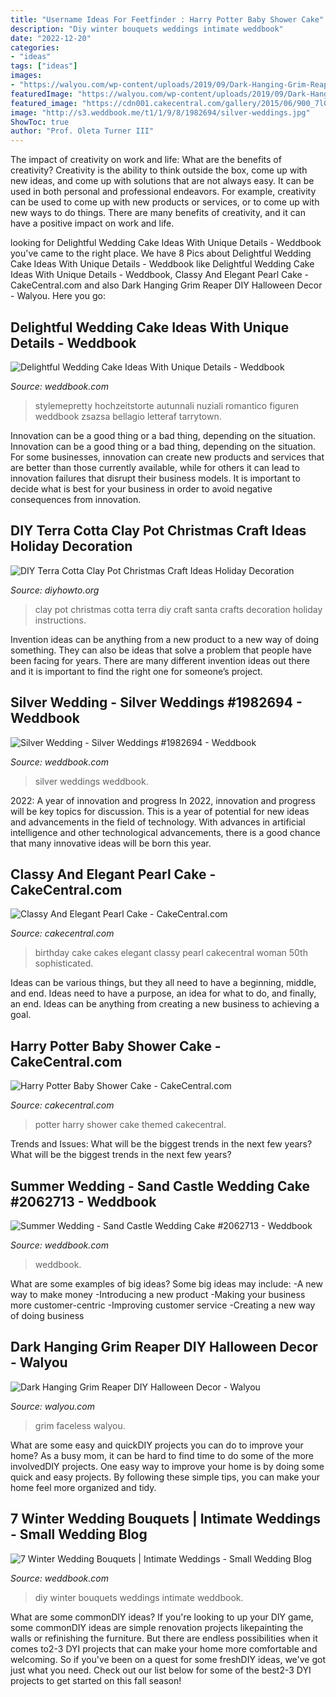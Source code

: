 ```yaml
---
title: "Username Ideas For Feetfinder : Harry Potter Baby Shower Cake"
description: "Diy winter bouquets weddings intimate weddbook"
date: "2022-12-20"
categories:
- "ideas"
tags: ["ideas"]
images:
- "https://walyou.com/wp-content/uploads/2019/09/Dark-Hanging-Grim-Reaper-DIY-Halloween-Decor.jpg"
featuredImage: "https://walyou.com/wp-content/uploads/2019/09/Dark-Hanging-Grim-Reaper-DIY-Halloween-Decor.jpg"
featured_image: "https://cdn001.cakecentral.com/gallery/2015/06/900_7lGzGu3TTK-classy-and-elegant-pearl-cake.jpg"
image: "http://s3.weddbook.me/t1/1/9/8/1982694/silver-weddings.jpg"
ShowToc: true
author: "Prof. Oleta Turner III"
---
```



The impact of creativity on work and life: What are the benefits of creativity?
Creativity is the ability to think outside the box, come up with new ideas, and come up with solutions that are not always easy. It can be used in both personal and professional endeavors. For example, creativity can be used to come up with new products or services, or to come up with new ways to do things. There are many benefits of creativity, and it can have a positive impact on work and life.

	

		
looking for Delightful Wedding Cake Ideas With Unique Details - Weddbook you've came to the right place. We have 8 Pics about Delightful Wedding Cake Ideas With Unique Details - Weddbook like Delightful Wedding Cake Ideas With Unique Details - Weddbook, Classy And Elegant Pearl Cake - CakeCentral.com and also Dark Hanging Grim Reaper DIY Halloween Decor - Walyou. Here you go:
		
    
## Delightful Wedding Cake Ideas With Unique Details - Weddbook

<img loading=lazy src="http://s3.weddbook.com/t1/1/9/7/1976572/delightful-wedding-cake-ideas-with-unique-details.jpg" onerror="this.onerror=null;this.src='https://tse1.mm.bing.net/th?id=OIP.nRalYs2snXPIxY4y_MiPKgHaLH&amp;pid=15.1';" alt="Delightful Wedding Cake Ideas With Unique Details - Weddbook">

_Source: weddbook.com_

>stylemepretty hochzeitstorte autunnali nuziali romantico figuren weddbook zsazsa bellagio letteraf tarrytown. 

	

Innovation can be a good thing or a bad thing, depending on the situation.
Innovation can be a good thing or a bad thing, depending on the situation. For some businesses, innovation can create new products and services that are better than those currently available, while for others it can lead to innovation failures that disrupt their business models. It is important to decide what is best for your business in order to avoid negative consequences from innovation.

    
## DIY Terra Cotta Clay Pot Christmas Craft Ideas Holiday Decoration

<img loading=lazy src="http://www.diyhowto.org/wp-content/uploads/DIYHowto-DIY-Terra-Cotta-Clay-Pot-Christmas-Craft-Ideas-07.jpg" onerror="this.onerror=null;this.src='https://tse2.mm.bing.net/th?id=OIP.-1jusqnoY-XQC8gOl4O_JwHaGo&amp;pid=15.1';" alt="DIY Terra Cotta Clay Pot Christmas Craft Ideas Holiday Decoration">

_Source: diyhowto.org_

>clay pot christmas cotta terra diy craft santa crafts decoration holiday instructions. 

	

Invention ideas can be anything from a new product to a new way of doing something. They can also be ideas that solve a problem that people have been facing for years. There are many different invention ideas out there and it is important to find the right one for someone’s project.

    
## Silver Wedding - Silver Weddings #1982694 - Weddbook

<img loading=lazy src="http://s3.weddbook.me/t1/1/9/8/1982694/silver-weddings.jpg" onerror="this.onerror=null;this.src='https://tse1.mm.bing.net/th?id=OIP._anX0yEybK3Egd4YO-mwJQHaLI&amp;pid=15.1';" alt="Silver Wedding - Silver Weddings #1982694 - Weddbook">

_Source: weddbook.com_

>silver weddings weddbook. 

	

2022: A year of innovation and progress
In 2022, innovation and progress will be key topics for discussion. This is a year of potential for new ideas and advancements in the field of technology. With advances in artificial intelligence and other technological advancements, there is a good chance that many innovative ideas will be born this year.

    
## Classy And Elegant Pearl Cake - CakeCentral.com

<img loading=lazy src="https://cdn001.cakecentral.com/gallery/2015/06/900_7lGzGu3TTK-classy-and-elegant-pearl-cake.jpg" onerror="this.onerror=null;this.src='https://tse1.mm.bing.net/th?id=OIP.-kHqN6Lul1zRNqpz66x4tQHaJ4&amp;pid=15.1';" alt="Classy And Elegant Pearl Cake - CakeCentral.com">

_Source: cakecentral.com_

>birthday cake cakes elegant classy pearl cakecentral woman 50th sophisticated. 

	

Ideas can be various things, but they all need to have a beginning, middle, and end. Ideas need to have a purpose, an idea for what to do, and finally, an end. Ideas can be anything from creating a new business to achieving a goal.

    
## Harry Potter Baby Shower Cake - CakeCentral.com

<img loading=lazy src="https://cdn001.cakecentral.com/gallery/2017/04/900_harry-potter-baby-shower-cake-9525159jJGT.jpg" onerror="this.onerror=null;this.src='https://tse4.mm.bing.net/th?id=OIP.sT3FI6nWJJ-IY6Fkxu_nyQHaKT&amp;pid=15.1';" alt="Harry Potter Baby Shower Cake - CakeCentral.com">

_Source: cakecentral.com_

>potter harry shower cake themed cakecentral. 

	

Trends and Issues: What will be the biggest trends in the next few years?
What will be the biggest trends in the next few years?

    
## Summer Wedding - Sand Castle Wedding Cake #2062713 - Weddbook

<img loading=lazy src="http://s3.weddbook.me/t1/2/0/6/2062713/sand-castle-wedding-cake-wedding-beach-theme-pinterest.jpg" onerror="this.onerror=null;this.src='https://tse3.mm.bing.net/th?id=OIP.g6g8ANIEdr7IBx_ufw4doAHaKw&amp;pid=15.1';" alt="Summer Wedding - Sand Castle Wedding Cake #2062713 - Weddbook">

_Source: weddbook.com_

>weddbook. 

	

What are some examples of big ideas?
Some big ideas may include: 
-A new way to make money 
-Introducing a new product 
-Making your business more customer-centric 
-Improving customer service 
-Creating a new way of doing business

    
## Dark Hanging Grim Reaper DIY Halloween Decor - Walyou

<img loading=lazy src="https://walyou.com/wp-content/uploads/2019/09/Dark-Hanging-Grim-Reaper-DIY-Halloween-Decor.jpg" onerror="this.onerror=null;this.src='https://tse2.mm.bing.net/th?id=OIP.hYceOXMQlqUziu1bc05w3AHaHa&amp;pid=15.1';" alt="Dark Hanging Grim Reaper DIY Halloween Decor - Walyou">

_Source: walyou.com_

>grim faceless walyou. 

	

What are some easy and quickDIY projects you can do to improve your home?
As a busy mom, it can be hard to find time to do some of the more involvedDIY projects. One easy way to improve your home is by doing some quick and easy projects. By following these simple tips, you can make your home feel more organized and tidy.

    
## 7 Winter Wedding Bouquets | Intimate Weddings - Small Wedding Blog

<img loading=lazy src="http://s3.weddbook.com/t1/2/2/0/2207704/7-winter-wedding-bouquets-intimate-weddings-small-wedding-blog-diy-wedding-ideas-for-small-and-intimate-weddings-real-small-weddings.jpg" onerror="this.onerror=null;this.src='https://tse4.mm.bing.net/th?id=OIP.fps34ROoAI4R2sQorp3poAHaLG&amp;pid=15.1';" alt="7 Winter Wedding Bouquets | Intimate Weddings - Small Wedding Blog">

_Source: weddbook.com_

>diy winter bouquets weddings intimate weddbook. 

	

What are some commonDIY ideas?
If you're looking to up your DIY game, some commonDIY ideas are simple renovation projects likepainting the walls or refinishing the furniture. But there are endless possibilities when it comes to2-3 DYI projects that can make your home more comfortable and welcoming. So if you've been on a quest for some freshDIY ideas, we've got just what you need. Check out our list below for some of the best2-3 DYI projects to get started on this fall season!

